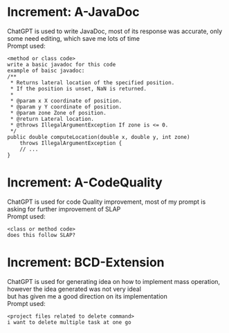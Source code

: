 
# Increment: A-JavaDoc
ChatGPT is used to write JavaDoc, most of its response was accurate, only some need editing, which save me lots of time </br>
Prompt used:
```ChatGPT prompt
<method or class code>
write a basic javadoc for this code
example of baisc javadoc:
/**
 * Returns lateral location of the specified position.
 * If the position is unset, NaN is returned.
 *
 * @param x X coordinate of position.
 * @param y Y coordinate of position.
 * @param zone Zone of position.
 * @return Lateral location.
 * @throws IllegalArgumentException If zone is <= 0.
 */
public double computeLocation(double x, double y, int zone)
    throws IllegalArgumentException {
    // ...
}
```
# Increment: A-CodeQuality
ChatGPT is used for code Quality improvement, most of my prompt is asking for further improvement of SLAP </br>
Prompt used:
```ChatGPT prompt
<class or method code>
does this follow SLAP?
```

# Increment: BCD-Extension
ChatGPT is used for generating idea on how to implement mass operation, however the idea generated was not very ideal </br>
but has given me a good direction on its implementation </br>
Prompt used:
```ChatGPT prompt
<project files related to delete command>
i want to delete multiple task at one go
```